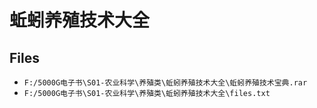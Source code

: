 # 蚯蚓养殖技术大全

## Files

- `F:/5000G电子书\S01-农业科学\养殖类\蚯蚓养殖技术大全\蚯蚓养殖技术宝典.rar`
- `F:/5000G电子书\S01-农业科学\养殖类\蚯蚓养殖技术大全\files.txt`
